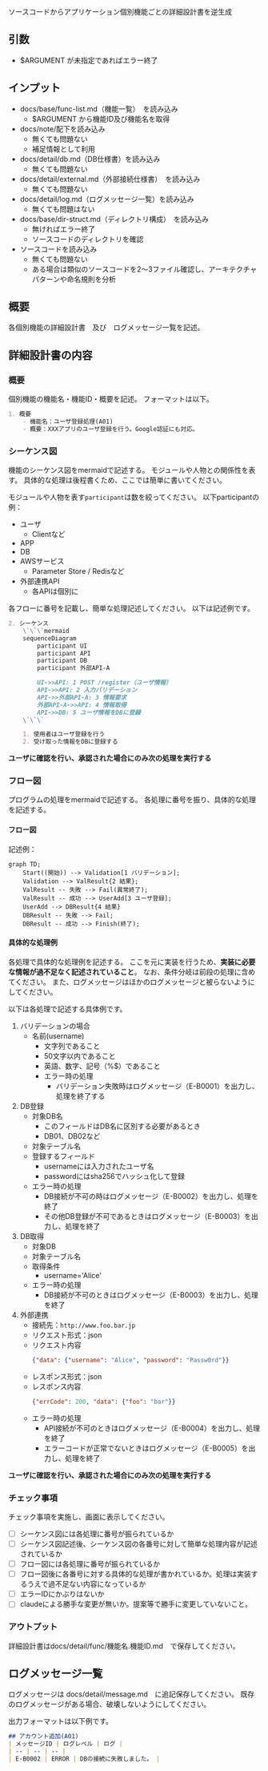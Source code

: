 ソースコードからアプリケーション個別機能ごとの詳細設計書を逆生成

## 引数
- $ARGUMENT が未指定であればエラー終了

## インプット
- docs/base/func-list.md（機能一覧）　を読み込み
    - $ARGUMENT から機能ID及び機能名を取得
- docs/note/配下を読み込み
    - 無くても問題ない
    - 補足情報として利用
- docs/detail/db.md（DB仕様書）を読み込み
    - 無くても問題ない
- docs/detail/external.md（外部接続仕様書）　を読み込み
    - 無くても問題ない
- docs/detail/log.md（ログメッセージ一覧）を読み込み
    - 無くても問題はない
- docs/base/dir-struct.md（ディレクトリ構成）　を読み込み
    - 無ければエラー終了
    - ソースコードのディレクトリを確認
- ソースコードを読み込み
    - 無くても問題ない
    - ある場合は類似のソースコードを2～3ファイル確認し、アーキテクチャパターンや命名規則を分析

## 概要
各個別機能の詳細設計書　及び　ログメッセージ一覧を記述。

## 詳細設計書の内容

### 概要
個別機能の機能名・機能ID・概要を記述。
フォーマットは以下。

```markdown
1. 概要
    - 機能名：ユーザ登録処理(A01)
    - 概要：XXXアプリのユーザ登録を行う。Google認証にも対応。
```

### シーケンス図
機能のシーケンス図をmermaidで記述する。
モジュールや人物との関係性を表す。
具体的な処理は後程書くため、ここでは簡単に書いてください。

モジュールや人物を表す`participant`は数を絞ってください。
以下participantの例：
- ユーザ
    - Clientなど
- APP
- DB
- AWSサービス
    - Parameter Store / Redisなど
- 外部連携API
    - 各APIは個別に

各フローに番号を記載し、簡単な処理記述してください。
以下は記述例です。

```markdown
2. シーケンス
    \`\`\`mermaid
    sequenceDiagram
        participant UI
        participant API
        participant DB
        participant 外部API-A

        UI->>API: 1 POST /register（ユーザ情報）
        API->>API: 2 入力バリデーション
        API->>外部API-A: 3 情報要求
        外部API-A->>API: 4 情報取得
        API->>DB: 5 ユーザ情報をDBに登録
    \`\`\`

    1. 使用者はユーザ登録を行う
    2. 受け取った情報をDBに登録する
```

**ユーザに確認を行い、承認された場合にのみ次の処理を実行する**

### フロー図
プログラムの処理をmermaidで記述する。
各処理に番号を振り、具体的な処理を記述する。

#### フロー図
記述例：
```mermaid
graph TD;
    Start((開始)) --> Validation[1 バリデーション];
    Validation --> ValResult{2 結果};
    ValResult -- 失敗 --> Fail(異常終了);
    ValResult -- 成功 --> UserAdd[3 ユーザ登録];
    UserAdd --> DBResult{4 結果}
    DBResult -- 失敗 --> Fail;
    DBResult -- 成功 --> Finish(終了);
```

#### 具体的な処理例
各処理で具体的な処理例を記述する。
ここを元に実装を行うため、**実装に必要な情報が過不足なく記述されていること**。
なお、条件分岐は前段の処理に含めてください。
また、ログメッセージはほかのログメッセージと被らないようにしてください。

以下は各処理で記述する具体例です。
1. バリデーションの場合
    - 名前(username)
        - 文字列であること
        - 50文字以内であること
        - 英語、数字、記号（%$）であること
        - エラー時の処理
            - バリデーション失敗時はログメッセージ（E-B0001）を出力し、処理を終了する
2. DB登録
    - 対象DB名
        - このフィールドはDB名に区別する必要があるとき
        - DB01、DB02など
    - 対象テーブル名
    - 登録するフィールド
        - usernameには入力されたユーザ名
        - passwordにはsha256でハッシュ化して登録
    - エラー時の処理
        - DB接続が不可の時はログメッセージ（E-B0002）を出力し、処理を終了
        - その他DB登録が不可であるときはログメッセージ（E-B0003）を出力し、処理を終了
3. DB取得
    - 対象DB
    - 対象テーブル名
    - 取得条件
        - username='Alice'
    - エラー時の処理
        - DB接続が不可のときはログメッセージ（E-B0003）を出力し、処理を終了
4. 外部連携
    - 接続先：`http://www.foo.bar.jp`
    - リクエスト形式：json
    - リクエスト内容
        ```json
        {"data": {"username": "Alice", "password": "Passw0rd"}}
        ```
    - レスポンス形式：json
    - レスポンス内容
        ```json
        {"errCode": 200, "data": {"foo": "bar"}}
        ```
    - エラー時の処理
        - API接続が不可のときはログメッセージ（E-B0004）を出力し、処理を終了
        - エラーコードが正常でないときはログメッセージ（E-B0005）を出力し、処理を終了

**ユーザに確認を行い、承認された場合にのみ次の処理を実行する**

### チェック事項
チェック事項を実施し、画面に表示してください。
- [ ] シーケンス図には各処理に番号が振られているか
- [ ] シーケンス図記述後、シーケンス図の各番号に対して簡単な処理内容が記述されているか
- [ ] フロー図には各処理に番号が振られているか
- [ ] フロー図後に各番号に対する具体的な処理が書かれているか。処理は実装するうえで過不足ない内容になっているか
- [ ] エラーIDにかぶりはないか
- [ ] claudeによる勝手な変更が無いか。提案等で勝手に変更していないこと。

### アウトプット
詳細設計書はdocs/detail/func/機能名.機能ID.md　で保存してください。

## ログメッセージ一覧
ログメッセージは docs/detail/message.md　に追記保存してください。
既存のログメッセージがある場合、破壊しないようにしてください。

出力フォーマットは以下例です。

```markdown
## アカウント追加(A01)
| メッセージID | ログレベル | ログ |
| -- | -- | -- |
| E-B0002 | ERROR | DBの接続に失敗しました。 |
```
